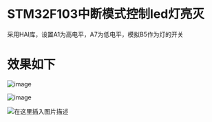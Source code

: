 # STM32F103中断模式控制led灯亮灭
采用HAl库，设置A1为高电平，A7为低电平，模拟B5作为灯的开关

# 效果如下

![image](https://user-images.githubusercontent.com/98244210/197395028-00459a48-3d4c-4431-883e-2ebeaf5d6361.png)

![image](https://user-images.githubusercontent.com/98244210/197395039-af1adfd7-4bcf-42dd-8604-388e0e9f160c.png)

![在这里插入图片描述](https://img-blog.csdnimg.cn/32e77ff2a9c34c99b42825a55fe1fc6b.gif)
